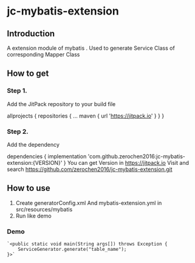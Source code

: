 # jc-mybatis-extension
## Introduction
A extension module of mybatis . Used to generate Service Class of corresponding Mapper Class

## How to get 
### Step 1. 
Add the JitPack repository to your build file

allprojects {
	repositories {
		...
		maven { url 'https://jitpack.io' }
	}
}
### Step 2. 
Add the dependency

dependencies {
        implementation 'com.github.zerochen2016:jc-mybatis-extension:{VERSION}'
}
You can get Version in https://jitpack.io Visit and search https://github.com/zerochen2016/jc-mybatis-extension.git

## How to use

1. Create generatorConfig.xml And mybatis-extension.yml in src/resources/mybatis
2. Run like demo
### Demo 

	`<public static void main(String args[]) throws Exception {
		ServiceGenerator.generate("table_name");
	}>`
